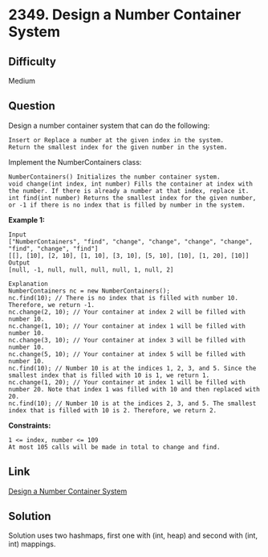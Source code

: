 # 2349. Design a Number Container System

## Difficulty

Medium

## Question

Design a number container system that can do the following:

    Insert or Replace a number at the given index in the system.
    Return the smallest index for the given number in the system.

Implement the NumberContainers class:

    NumberContainers() Initializes the number container system.
    void change(int index, int number) Fills the container at index with the number. If there is already a number at that index, replace it.
    int find(int number) Returns the smallest index for the given number, or -1 if there is no index that is filled by number in the system.

**Example 1:**

    Input
    ["NumberContainers", "find", "change", "change", "change", "change", "find", "change", "find"]
    [[], [10], [2, 10], [1, 10], [3, 10], [5, 10], [10], [1, 20], [10]]
    Output
    [null, -1, null, null, null, null, 1, null, 2]

    Explanation
    NumberContainers nc = new NumberContainers();
    nc.find(10); // There is no index that is filled with number 10. Therefore, we return -1.
    nc.change(2, 10); // Your container at index 2 will be filled with number 10.
    nc.change(1, 10); // Your container at index 1 will be filled with number 10.
    nc.change(3, 10); // Your container at index 3 will be filled with number 10.
    nc.change(5, 10); // Your container at index 5 will be filled with number 10.
    nc.find(10); // Number 10 is at the indices 1, 2, 3, and 5. Since the smallest index that is filled with 10 is 1, we return 1.
    nc.change(1, 20); // Your container at index 1 will be filled with number 20. Note that index 1 was filled with 10 and then replaced with 20. 
    nc.find(10); // Number 10 is at the indices 2, 3, and 5. The smallest index that is filled with 10 is 2. Therefore, we return 2.

**Constraints:**

    1 <= index, number <= 109
    At most 105 calls will be made in total to change and find.

## Link

[Design a Number Container System](https://leetcode.com/problems/design-a-number-container-system/)

## Solution

Solution uses two hashmaps, first one with (int, heap) and second with (int, int) mappings.
